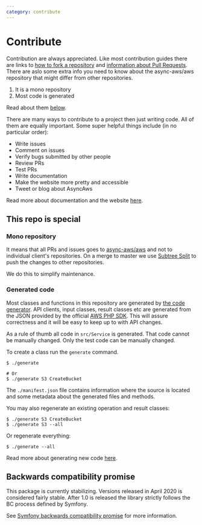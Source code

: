 ```yaml
---
category: contribute
---
```


# Contribute

Contribution are always appreciated. Like most contribution guides there are links
to [how to fork a repository](https://help.github.com/en/github/getting-started-with-github/fork-a-repo)
and [information about Pull Requests](https://help.github.com/en/github/collaborating-with-issues-and-pull-requests/about-pull-requests).
There are aslo some extra info you need to know about the async-aws/aws repository
that might differ from other repositories.

1. It is a mono repository
1. Most code is generated

Read about them [below](#this-repo-is-special).

There are many ways to contribute to a project then just writing code. All of them
are equally important. Some super helpful things include (in no particular order):

- Write issues
- Comment on issues
- Verify bugs submitted by other people
- Review PRs
- Test PRs
- Write documentation
- Make the website more pretty and accessible
- Tweet or blog about AsyncAws

Read more about documentation and the website [here](./here.md).

## This repo is special

### Mono repository

It means that all PRs and issues goes to [async-aws/aws](https://github.com/async-aws/aws)
and not to individual client's repositories. On a merge to master we use [Subtree Split](https://www.subtreesplit.com/)
to push the changes to other repositories.

We do this to simplify maintenance.

### Generated code

Most classes and functions in this repository are generated by [the code generator](https://github.com/async-aws/aws/tree/master/src/CodeGenerator).
API clients, input classes, result classes etc are generated from the JSON provided
by the official [AWS PHP SDK](https://github.com/aws/aws-sdk-php). This will assure
correctness and it will be easy to keep up to with API changes.

As a rule of thumb all code in `src/Service` is generated. That code cannot be manually
changed. Only the test code can be manually changed.

To create a class run the `generate` command.

```shell
$ ./generate

# Or
$ ./generate S3 CreateBucket
```

The `./manifest.json` file contains information where the source is located
and some metadata about the generated files and methods.

You may also regenerate an existing operation and result classes:

```shell
$ ./generate S3 CreateBucket
$ ./generate S3 --all
```

Or regenerate everything:

```shell
$ ./generate --all
```

Read more about generating new code [here](./generate.md).

## Backwards compatibility promise

This package is currently stabilizing. Versions released in April 2020 is considered
fairly stable. After 1.0 is released the library strictly follows the BC process
defined by Symfony.

See [Symfony backwards compatibility promise](https://symfony.com/bc) for more information.
